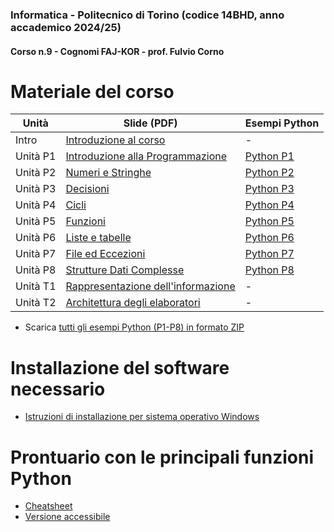 ### Informatica - Politecnico di Torino (codice 14BHD, anno accademico 2024/25)
#### Corso n.9 - Cognomi FAJ-KOR - prof. Fulvio Corno

# Materiale del corso


| Unità    | Slide (PDF)                                                                   | Esempi Python        |
|----------|-------------------------------------------------------------------------------|----------------|
| Intro    | [Introduzione al corso](./Unita'%200%20-%20Introduzione%20al%20corso%20(Corno).pdf)       | -              |
| Unità P1 | [Introduzione alla Programmazione](./P1-La_Programmazione.pdf)       | [Python P1](https://github.com/polito-informatica/Materiale/tree/master/P1) |
| Unità P2 | [Numeri e Stringhe](./P2-Numeri_e_stringhe.pdf)                      | [Python P2](https://github.com/polito-informatica/Materiale/tree/master/P2) |
| Unità P3 | [Decisioni](./P3-Decisioni.pdf)                                      | [Python P3](https://github.com/polito-informatica/Materiale/tree/master/P3) |
| Unità P4 | [Cicli](./P4-Cicli.pdf)                                              | [Python P4](https://github.com/polito-informatica/Materiale/tree/master/P4) |
| Unità P5 | [Funzioni](./P5-Funzioni.pdf)                                        | [Python P5](https://github.com/polito-informatica/Materiale/tree/master/P5) |
| Unità P6 | [Liste e tabelle](./P6-Liste_e_Tabelle.pdf)                          | [Python P6](https://github.com/polito-informatica/Materiale/tree/master/P6) |
| Unità P7 | [File ed Eccezioni](./P7-File_e_Eccezioni.pdf)                       | [Python P7](https://github.com/polito-informatica/Materiale/tree/master/P7) |
| Unità P8 | [Strutture Dati Complesse](https://github.com/polito-informatica/Materiale/tree/master/P8-Strutture_dati_complesse.pdf)        | [Python P8](./P8) |
| Unità T1 | [Rappresentazione dell'informazione](./T1-Rappresentazione_dati.pdf) | -              |
| Unità T2 | [Architettura degli elaboratori](./T2-Architettura.pdf)              | -              |


- Scarica [tutti gli esempi Python (P1-P8) in formato ZIP](./Esempi.zip)

# Installazione del software necessario

 * [Istruzioni di installazione per sistema operativo Windows](./Istruzioni/istruzioni%20installazione%20ITA-Win%202023-24.pdf)

# Prontuario con le principali funzioni Python

 * [Cheatsheet](./CheatSheet/Python_Cheat_Sheet-3.4.pdf)
 * [Versione accessibile](./CheatSheet/Python_Cheat_Sheet-Accessibile-v3.2.pdf)

